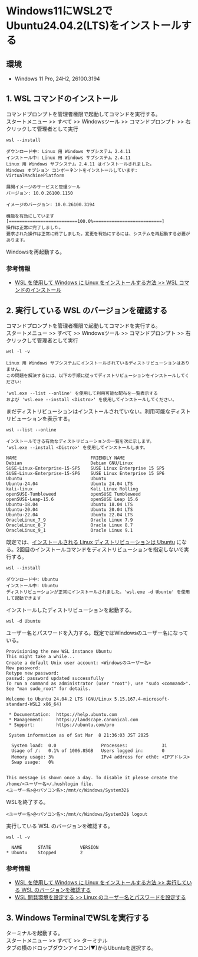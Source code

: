 # Windows11にWSL2でUbuntu24.04.2(LTS)をインストールする

## 環境

- Windows 11 Pro, 24H2, 26100.3194

## 1. WSL コマンドのインストール

コマンドプロンプトを管理者権限で起動してコマンドを実行する。  
スタートメニュー >> すべて >> Windowsツール >> コマンドプロンプト >> 右クリックして管理者として実行

```
wsl --install
```

```
ダウンロード中: Linux 用 Windows サブシステム 2.4.11
インストール中: Linux 用 Windows サブシステム 2.4.11
Linux 用 Windows サブシステム 2.4.11 はインストールされました。
Windows オプション コンポーネントをインストールしています: VirtualMachinePlatform

展開イメージのサービスと管理ツール
バージョン: 10.0.26100.1150

イメージのバージョン: 10.0.26100.3194

機能を有効にしています
[==========================100.0%==========================]
操作は正常に完了しました。
要求された操作は正常に終了しました。変更を有効にするには、システムを再起動する必要があります。
```

Windowsを再起動する。

### 参考情報

- [WSL を使用して Windows に Linux をインストールする方法 >> WSL コマンドのインストール](https://learn.microsoft.com/ja-jp/windows/wsl/install#install-wsl-command)

## 2. 実行している WSL のバージョンを確認する

コマンドプロンプトを管理者権限で起動してコマンドを実行する。  
スタートメニュー >> すべて >> Windowsツール >> コマンドプロンプト >> 右クリックして管理者として実行

```
wsl -l -v
```

```
Linux 用 Windows サブシステムにインストールされているディストリビューションはありません。
この問題を解決するには、以下の手順に従ってディストリビューションをインストールしてください:

'wsl.exe --list --online' を使用して利用可能な配布を一覧表示する
および 'wsl.exe --install <Distro>' を使用してインストールしてください。
```

まだディストリビューションはインストールされていない。利用可能なディストリビューションを表示する。

```
wsl --list --online
```

```
インストールできる有効なディストリビューションの一覧を次に示します。
'wsl.exe --install <Distro>' を使用してインストールします。

NAME                            FRIENDLY NAME
Debian                          Debian GNU/Linux
SUSE-Linux-Enterprise-15-SP5    SUSE Linux Enterprise 15 SP5
SUSE-Linux-Enterprise-15-SP6    SUSE Linux Enterprise 15 SP6
Ubuntu                          Ubuntu
Ubuntu-24.04                    Ubuntu 24.04 LTS
kali-linux                      Kali Linux Rolling
openSUSE-Tumbleweed             openSUSE Tumbleweed
openSUSE-Leap-15.6              openSUSE Leap 15.6
Ubuntu-18.04                    Ubuntu 18.04 LTS
Ubuntu-20.04                    Ubuntu 20.04 LTS
Ubuntu-22.04                    Ubuntu 22.04 LTS
OracleLinux_7_9                 Oracle Linux 7.9
OracleLinux_8_7                 Oracle Linux 8.7
OracleLinux_9_1                 Oracle Linux 9.1
```

既定では、[インストールされる Linux ディストリビューションは Ubuntu](https://learn.microsoft.com/ja-jp/windows/wsl/install#change-the-default-linux-distribution-installed) になる。2回目のインストールコマンドをディストリビューションを指定しないで実行する。

```
wsl --install
```

```
ダウンロード中: Ubuntu
インストール中: Ubuntu
ディストリビューションが正常にインストールされました。'wsl.exe -d Ubuntu' を使用して起動できます
```

インストールしたディストリビューションを起動する。

```
wsl -d Ubuntu
```

ユーザー名とパスワードを入力する。既定ではWindowsのユーザー名になっている。

```
Provisioning the new WSL instance Ubuntu
This might take a while...
Create a default Unix user account: <Windowsのユーザー名>
New password:
Retype new password:
passwd: password updated successfully
To run a command as administrator (user "root"), use "sudo <command>".
See "man sudo_root" for details.

Welcome to Ubuntu 24.04.2 LTS (GNU/Linux 5.15.167.4-microsoft-standard-WSL2 x86_64)

 * Documentation:  https://help.ubuntu.com
 * Management:     https://landscape.canonical.com
 * Support:        https://ubuntu.com/pro

 System information as of Sat Mar  8 21:36:03 JST 2025

  System load:  0.0                 Processes:             31
  Usage of /:   0.1% of 1006.85GB   Users logged in:       0
  Memory usage: 3%                  IPv4 address for eth0: <IPアドレス>
  Swap usage:   0%


This message is shown once a day. To disable it please create the
/home/<ユーザー名>/.hushlogin file.
<ユーザー名>@<パソコン名>:/mnt/c/Windows/System32$
```

WSLを終了する。

```
<ユーザー名>@<パソコン名>:/mnt/c/Windows/System32$ logout
```

実行している WSL のバージョンを確認する。

```
wsl -l -v
```

```
  NAME      STATE           VERSION
* Ubuntu    Stopped         2
```

### 参考情報

- [WSL を使用して Windows に Linux をインストールする方法 >> 実行している WSL のバージョンを確認する](https://learn.microsoft.com/ja-jp/windows/wsl/install#check-which-version-of-wsl-you-are-running)
- [WSL 開発環境を設定する >> Linux のユーザー名とパスワードを設定する](https://learn.microsoft.com/ja-jp/windows/wsl/setup/environment#set-up-your-linux-username-and-password)

## 3. Windows TerminalでWSLを実行する

ターミナルを起動する。  
スタートメニュー >> すべて >> ターミナル  
タブの横のドロップダウンアイコン(▼)からUbuntuを選択する。

